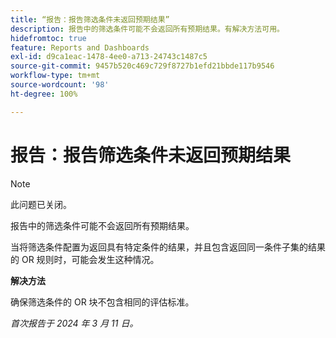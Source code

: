 ```yaml
---
title: “报告：报告筛选条件未返回预期结果”
description: 报告中的筛选条件可能不会返回所有预期结果。有解决方法可用。
hidefromtoc: true
feature: Reports and Dashboards
exl-id: d9ca1eac-1478-4ee0-a713-24743c1487c5
source-git-commit: 9457b520c469c729f8727b1efd21bbde117b9546
workflow-type: tm+mt
source-wordcount: '98'
ht-degree: 100%

---
```


# 报告：报告筛选条件未返回预期结果

>[!NOTE]
>
>此问题已关闭。

报告中的筛选条件可能不会返回所有预期结果。

当将筛选条件配置为返回具有特定条件的结果，并且包含返回同一条件子集的结果的 OR 规则时，可能会发生这种情况。

**解决方法**

确保筛选条件的 OR 块不包含相同的评估标准。

_首次报告于 2024 年 3 月 11 日。_
